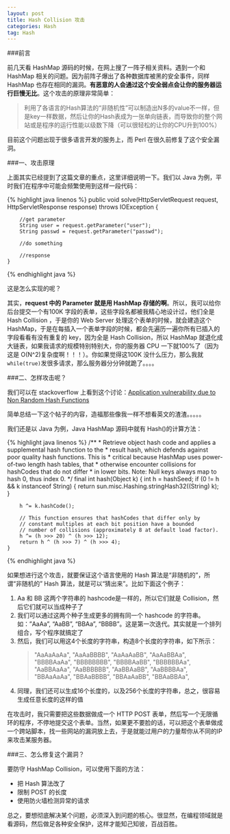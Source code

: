 ```yaml
---
layout: post
title: Hash Collision 攻击
categories: Hash
tag: Hash
---
```


###前言

前几天看 HashMap 源码的时候，在网上搜了一阵子相关资料。遇到一个和 HashMap 相关的问题。因为前阵子爆出了各种数据库被黑的安全事件，同样 HashMap 也存在相同的漏洞。**有恶意的人会通过这个安全弱点会让你的服务器运行巨慢无比**。这个攻击的原理非常简单：

> 利用了各语言的Hash算法的“非随机性”可以制造出N多的value不一样，但是key一样数据，然后让你的Hash表成为一张单向链表，而导致你的整个网站或是程序的运行性能以级数下降（可以很轻松的让你的CPU升到100%）

目前这个问题出现于很多语言开发的服务上，而 Perl 在很久前修复了这个安全漏洞。

###一、攻击原理

上面其实已经提到了这篇文章的重点，这里详细说明一下。我们以 Java 为例，平时我们在程序中可能会频繁使用到这样一段代码：

{% highlight java linenos %}
	public void solve(HttpServletRequest request, HttpServletResponse response)
			throws IOException {

		//get parameter
		String user = request.getParameter("user");
		String passwd = request.getParameter("passwd");
		
		//do something

		//response
	}
{% endhighlight java %}

这是怎么实现的呢？

其实，**request 中的 Parameter 就是用 HashMap 存储的啊**。所以，我可以给你后台提交一个有100K 字段的表单，这些字段名都被我精心地设计过，他们全是 Hash Collision ，于是你的 Web Server 处理这个表单的时候，就会建造这个 HashMap，于是在每插入一个表单字段的时候，都会先遍历一遍你所有已插入的字段看看有没有重复的 key，因为全是 Hash Collision，所以 HashMap 就退化成大链表，如果我请求的规模特别特别大，你的服务器 CPU 一下就100%了（因为这是 O(N^2)复杂度啊！！！）。你如果觉得这100K 没什么压力，那么我就`while(true)`发很多请求，那么服务器分分钟就跪了。。。。

###二、怎样攻击呢？

我们可以在 stackoverflow 上看到这个讨论：[Application vulnerability due to Non Random Hash Functions](http://stackoverflow.com/questions/8669946/application-vulnerability-due-to-non-random-hash-functions)

简单总结一下这个帖子的内容，造福那些像我一样不想看英文的渣渣。。。。。

我们还是以 Java 为例，Java HashMap 源码中就有 Hash()的计算方法：

{% highlight java linenos %}
    /**
     * Retrieve object hash code and applies a supplemental hash function to the
     * result hash, which defends against poor quality hash functions.  This is
     * critical because HashMap uses power-of-two length hash tables, that
     * otherwise encounter collisions for hashCodes that do not differ
     * in lower bits. Note: Null keys always map to hash 0, thus index 0.
     */
    final int hash(Object k) {
        int h = hashSeed;
        if (0 != h && k instanceof String) {
            return sun.misc.Hashing.stringHash32((String) k);
        }

        h ^= k.hashCode();

        // This function ensures that hashCodes that differ only by
        // constant multiples at each bit position have a bounded
        // number of collisions (approximately 8 at default load factor).
        h ^= (h >>> 20) ^ (h >>> 12);
        return h ^ (h >>> 7) ^ (h >>> 4);
    }
{% endhighlight java %}

如果想进行这个攻击，就要保证这个语言使用的 Hash 算法是“非随机的”，所谓“非随机的” Hash 算法，就是可以“猜出来”。比如下面这个例子：

1. Aa 和 BB 这两个字符串的 hashcode是一样的，所以它们就是 Collision，然后它们就可以当成种子了
2. 我们可以通过这两个种子生成更多的拥有同一个 hashcode 的字符串。如：”AaAa”, “AaBB”, “BBAa”, “BBBB”。这是第一次迭代。其实就是一个排列组合，写个程序就搞定了
3. 然后，我们可以用这4个长度的字符串，构造8个长度的字符串，如下所示：
	> "AaAaAaAa", "AaAaBBBB", "AaAaAaBB", "AaAaBBAa", 	
	> "BBBBAaAa", "BBBBBBBB", "BBBBAaBB", "BBBBBBAa", 	
	> "AaBBAaAa", "AaBBBBBB", "AaBBAaBB", "AaBBBBAa", 	
	> "BBAaAaAa", "BBAaBBBB", "BBAaAaBB", "BBAaBBAa",	
4. 同理，我们还可以生成16个长度的，以及256个长度的字符串，总之，很容易生成任意长度的这样的值

在攻击时，我只需要把这些数据做成一个 HTTP POST 表单，然后写一个无限循环的程序，不停地提交这个表单。当然，如果更不要脸的话，可以把这个表单做成一个跨站脚本，找一些网站的漏洞放上去，于是就能过用户的力量帮你从不同的IP来攻击某服务器。

###三、怎么修复这个漏洞？

要防守 HashMap Collision，可以使用下面的方法：

* 把 Hash 算法改了
* 限制 POST 的长度
* 使用防火墙检测异常的请求

总之，要想彻底解决某个问题，必须深入到问题的核心。很显然，在编程领域就是看源码，然后做足各种安全保护，这样才能知己知彼，百战百胜。






